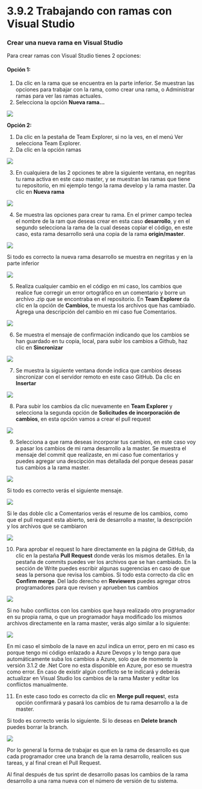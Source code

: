 # 3.9.2 Trabajando con ramas con Visual Studio

### Crear una nueva rama en Visual Studio

Para crear ramas con Visual Studio tienes 2 opciones:

#### Opción 1:

1. Da clic en la rama que se encuentra en la parte inferior. Se muestran las opciones para trabajar con la rama, como crear una rama, o Administrar ramas para ver las ramas actuales.
2. Selecciona la opción **Nueva rama...**

![](../../.gitbook/assets/image%20%2866%29.png)

**Opción 2:**

1. Da clic en la pestaña de Team Explorer, si no la ves, en el menú Ver selecciona Team Explorer.
2. Da clic en la opción ramas

![](../../.gitbook/assets/image%20%2810%29.png)

3. En cualquiera de las 2 opciones te abre la siguiente ventana, en negritas tu rama activa en este caso master, y se muestran las ramas que tiene tu repositorio, en mi ejemplo tengo la rama develop y la rama master. Da clic en **Nueva rama**

![](../../.gitbook/assets/image%20%28200%29.png)

4. Se muestra las opciones para crear tu rama. En el primer campo teclea el nombre de la ram que deseas crear en esta caso **desarrollo**, y en el segundo selecciona la rama de la cual deseas copiar el código, en este caso, esta rama desarrollo será una copia de la rama **origin/master**.

![](../../.gitbook/assets/image%20%28131%29.png)

Si todo es correcto la nueva rama desarrollo se muestra en negritas y en la parte inferior

![](../../.gitbook/assets/image%20%28110%29.png)

5. Realiza cualquier cambio en el código en mi caso, los cambios que realice fue corregir un error ortográfico en un comentario y borre un archivo .zip que se encontraba en el repositorio. En **Team Explorer** da clic en la opción de **Cambios**, te muesta los archivos que has cambiado. Agrega una descripción del cambio en mi caso fue Comentarios.

![](../../.gitbook/assets/image%20%2834%29.png)

6. Se muestra el mensaje de confirmación indicando que los cambios se han guardado en tu copia, local, para subir los cambios a Github, haz clic en **Sincronizar**

![](../../.gitbook/assets/image%20%28302%29.png)

7. Se muestra la siguiente ventana donde indica que cambios deseas sincronizar con el servidor remoto en este caso GitHub. Da clic en **Insertar**

![](../../.gitbook/assets/image%20%28354%29.png)

8. Para subir los cambios da clic nuevamente en **Team Explorer** y selecciona la segunda opción de **Solicitudes de incorporación de cambios**, en esta opción vamos a crear el pull request

![](../../.gitbook/assets/image%20%28220%29.png)

9. Selecciona a que rama deseas incorporar tus cambios, en este caso voy a pasar los cambios de mi rama desarrollo a la master. Se muestra el mensaje del commit que realizaste, en mi caso fue comentarios y puedes agregar una descipción mas detallada del porque deseas pasar tus cambios a la rama master.

![](../../.gitbook/assets/image%20%2896%29.png)

Si todo es correcto verás el siguiente mensaje.

![](../../.gitbook/assets/image%20%2870%29.png)

Si le das doble clic a Comentarios verás el resume de los cambios, como que el pull request esta abierto, será de desarrollo a master, la descripción y los archivos que se cambiaron

![](../../.gitbook/assets/imagen.png)

10. Para aprobar el request lo hare directamente en la página de GitHub, da clic en la pestaña **Pull Request** donde verás los mismos detalles. En la pestaña de commits puedes ver los archivos que se han cambiado. En la sección de Write puedes escribir algunas sugerencias en caso de que seas la persona que revisa los cambios. Si todo esta correcto da clic en **Confirm merge**. Del lado derecho en **Reviewers** puedes agregar otros programadores para que revisen y aprueben tus cambios

![](../../.gitbook/assets/image%20%2862%29.png)

Si no hubo conflictos con los cambios que haya realizado otro programador en su propia rama, o que un programador haya modificado los mismos archivos directamente en la rama master, verás algo similar a lo siguiente:

![](../../.gitbook/assets/image%20%28216%29.png)

En mi caso el simbolo de la nave en azul indica un error, pero en mi caso es porque tengo mi código enlazado a Azure Devops y lo tengo para que automáticamente suba los cambios a Azure, solo que de momento la versión 3.1.2 de .Net Core  no esta disponible en Azure, por eso se muestra como error. En caso de existir algún conflicto se te indicará y deberás actualizar en Visual Studio los cambios de la rama Master y editar los conflictos manualmente. 

11. En este caso todo es correcto da clic en **Merge pull reques**t, esta opción confirmará y pasará los cambios de tu rama desarrollo a la de master. 

Si todo es correcto verás lo siguiente. Si lo deseas en **Delete branch** puedes borrar la branch. 

![](../../.gitbook/assets/imagen%20%285%29.png)

Por lo general la forma de trabajar es que en la rama de desarrollo es que cada programador cree una branch de la rama desarrollo, realicen sus tareas, y al final crean el Pull Request. 

Al final después de tus sprint de desarrollo pasas los cambios de la rama desarrollo a una rama nueva con el número de versión de tu sistema.



